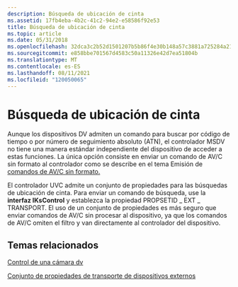 ```yaml
---
description: Búsqueda de ubicación de cinta
ms.assetid: 17fb4eba-4b2c-41c2-94e2-e58586f92e53
title: Búsqueda de ubicación de cinta
ms.topic: article
ms.date: 05/31/2018
ms.openlocfilehash: 32dca3c2b52d1501207b5b86f4e30b148a57c3881a725284a21455f7c2789c69
ms.sourcegitcommit: e858bbe701567d4583c50a11326e42d7ea51804b
ms.translationtype: MT
ms.contentlocale: es-ES
ms.lasthandoff: 08/11/2021
ms.locfileid: "120050065"
---
```

# <a name="tape-location-search"></a>Búsqueda de ubicación de cinta

Aunque los dispositivos DV admiten un comando para buscar por código de tiempo o por número de seguimiento absoluto (ATN), el controlador MSDV no tiene una manera estándar independiente del dispositivo de acceder a estas funciones. La única opción consiste en enviar un comando de AV/C sin formato al controlador como se describe en el tema Emisión de [comandos de AV/C sin formato.](issuing-raw-av-c-commands.md)

El controlador UVC admite un conjunto de propiedades para las búsquedas de ubicación de cinta. Para enviar un comando de búsqueda, use la **interfaz IKsControl** y establezca la propiedad PROPSETID \_ EXT \_ TRANSPORT. El uso de un conjunto de propiedades es más seguro que enviar comandos de AV/C sin procesar al dispositivo, ya que los comandos de AV/C omiten el filtro y van directamente al controlador del dispositivo.

## <a name="related-topics"></a>Temas relacionados

<dl> <dt>

[Control de una cámara dv](controlling-a-dv-camcorder.md)
</dt> <dt>

[Conjunto de propiedades de transporte de dispositivos externos](external-device-transport-property-set.md)
</dt> </dl>

 

 



